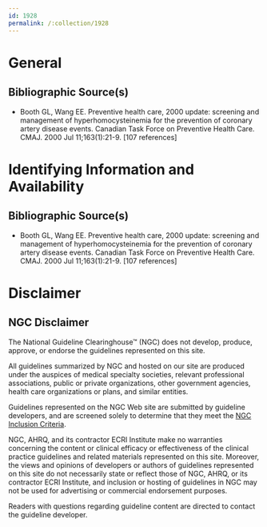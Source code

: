```yaml
---
id: 1928
permalink: /:collection/1928
---
```


# General

## Bibliographic Source(s)

- Booth GL, Wang EE. Preventive health care, 2000 update: screening and management of hyperhomocysteinemia for the prevention of coronary artery disease events. Canadian Task Force on Preventive Health Care. CMAJ. 2000 Jul 11;163(1):21-9. [107 references]

# Identifying Information and Availability

## Bibliographic Source(s)

- Booth GL, Wang EE. Preventive health care, 2000 update: screening and management of hyperhomocysteinemia for the prevention of coronary artery disease events. Canadian Task Force on Preventive Health Care. CMAJ. 2000 Jul 11;163(1):21-9. [107 references]

# Disclaimer

## NGC Disclaimer

The National Guideline Clearinghouse™ (NGC) does not develop, produce, approve, or endorse the guidelines represented on this site.

All guidelines summarized by NGC and hosted on our site are produced under the auspices of medical specialty societies, relevant professional associations, public or private organizations, other government agencies, health care organizations or plans, and similar entities.

Guidelines represented on the NGC Web site are submitted by guideline developers, and are screened solely to determine that they meet the [NGC Inclusion Criteria](/help-and-about/summaries/inclusion-criteria).

NGC, AHRQ, and its contractor ECRI Institute make no warranties concerning the content or clinical efficacy or effectiveness of the clinical practice guidelines and related materials represented on this site. Moreover, the views and opinions of developers or authors of guidelines represented on this site do not necessarily state or reflect those of NGC, AHRQ, or its contractor ECRI Institute, and inclusion or hosting of guidelines in NGC may not be used for advertising or commercial endorsement purposes.

Readers with questions regarding guideline content are directed to contact the guideline developer.

